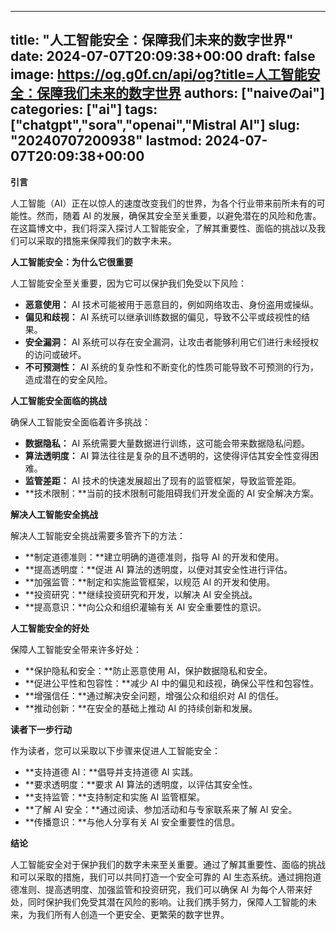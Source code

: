 
---
title: "人工智能安全：保障我们未来的数字世界"
date: 2024-07-07T20:09:38+00:00
draft: false
image: https://og.g0f.cn/api/og?title=人工智能安全：保障我们未来的数字世界
authors: ["naiveのai"]
categories: ["ai"]
tags: ["chatgpt","sora","openai","Mistral AI"]
slug: "20240707200938"
lastmod: 2024-07-07T20:09:38+00:00
---
**引言**

人工智能（AI）正在以惊人的速度改变我们的世界，为各个行业带来前所未有的可能性。然而，随着 AI 的发展，确保其安全至关重要，以避免潜在的风险和危害。在这篇博文中，我们将深入探讨人工智能安全，了解其重要性、面临的挑战以及我们可以采取的措施来保障我们的数字未来。

**人工智能安全：为什么它很重要**

人工智能安全至关重要，因为它可以保护我们免受以下风险：

* **恶意使用：** AI 技术可能被用于恶意目的，例如网络攻击、身份盗用或操纵。
* **偏见和歧视：** AI 系统可以继承训练数据的偏见，导致不公平或歧视性的结果。
* **安全漏洞：** AI 系统可以存在安全漏洞，让攻击者能够利用它们进行未经授权的访问或破坏。
* **不可预测性：** AI 系统的复杂性和不断变化的性质可能导致不可预测的行为，造成潜在的安全风险。

**人工智能安全面临的挑战**

确保人工智能安全面临着许多挑战：

* **数据隐私：** AI 系统需要大量数据进行训练，这可能会带来数据隐私问题。
* **算法透明度：** AI 算法往往是复杂的且不透明的，这使得评估其安全性变得困难。
* **监管差距：** AI 技术的快速发展超出了现有的监管框架，导致监管差距。
* **技术限制：**当前的技术限制可能阻碍我们开发全面的 AI 安全解决方案。

**解决人工智能安全挑战**

解决人工智能安全挑战需要多管齐下的方法：

* **制定道德准则：**建立明确的道德准则，指导 AI 的开发和使用。
* **提高透明度：**促进 AI 算法的透明度，以便对其安全性进行评估。
* **加强监管：**制定和实施监管框架，以规范 AI 的开发和使用。
* **投资研究：**继续投资研究和开发，以解决 AI 安全挑战。
* **提高意识：**向公众和组织灌输有关 AI 安全重要性的意识。

**人工智能安全的好处**

保障人工智能安全带来许多好处：

* **保护隐私和安全：**防止恶意使用 AI，保护数据隐私和安全。
* **促进公平性和包容性：**减少 AI 中的偏见和歧视，确保公平性和包容性。
* **增强信任：**通过解决安全问题，增强公众和组织对 AI 的信任。
* **推动创新：**在安全的基础上推动 AI 的持续创新和发展。

**读者下一步行动**

作为读者，您可以采取以下步骤来促进人工智能安全：

* **支持道德 AI：**倡导并支持道德 AI 实践。
* **要求透明度：**要求 AI 算法的透明度，以评估其安全性。
* **支持监管：**支持制定和实施 AI 监管框架。
* **了解 AI 安全：**通过阅读、参加活动和与专家联系来了解 AI 安全。
* **传播意识：**与他人分享有关 AI 安全重要性的信息。

**结论**

人工智能安全对于保护我们的数字未来至关重要。通过了解其重要性、面临的挑战和可以采取的措施，我们可以共同打造一个安全可靠的 AI 生态系统。通过拥抱道德准则、提高透明度、加强监管和投资研究，我们可以确保 AI 为每个人带来好处，同时保护我们免受其潜在风险的影响。让我们携手努力，保障人工智能的未来，为我们所有人创造一个更安全、更繁荣的数字世界。